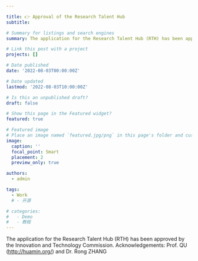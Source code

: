 ```yaml
---

title: 👉 Approval of the Research Talent Hub
subtitle: 

# Summary for listings and search engines
summary: The application for the Research Talent Hub (RTH) has been approved by the Innovation and Technology Commission. 

# Link this post with a project
projects: []

# Date published
date: '2022-08-03T00:00:00Z'

# Date updated
lastmod: '2022-08-03T10:00:00Z'

# Is this an unpublished draft?
draft: false

# Show this page in the Featured widget?
featured: true

# Featured image
# Place an image named `featured.jpg/png` in this page's folder and customize its options here.
image:
  caption: ''
  focal_point: Smart
  placement: 2
  preview_only: true

authors:
  - admin

tags:
  - Work
  # - 开源

# categories:
#   - Demo
#   - 教程
---
```

The application for the Research Talent Hub (RTH) has been approved by the Innovation and Technology Commission. 
Acknowledgements: Prof. QU (http://huamin.org/) and Dr. Rong ZHANG



<!-- 
## Overview

Are you David? -->


